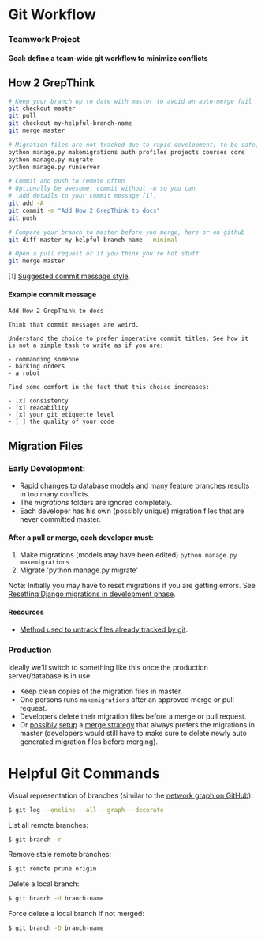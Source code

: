 # Git Workflow
### Teamwork Project

#### Goal: define a team-wide git workflow to minimize conflicts

## How 2 GrepThink

```bash
# Keep your branch up to date with master to avoid an auto-merge fail
git checkout master
git pull
git checkout my-helpful-branch-name
git merge master

# Migration files are not tracked due to rapid development; to be safe, name all apps after a pull
python manage.py makemigrations auth profiles projects courses core
python manage.py migrate
python manage.py runserver

# Commit and push to remote often
# Optionally be awesome; commit without -m so you can
#  add details to your commit message [1].
git add -A
git commit -m "Add How 2 GrepThink to docs"
git push

# Compare your branch to master before you merge, here or on github
git diff master my-helpful-branch-name --minimal

# Open a pull request or if you think you're hot stuff
git merge master
```
[1] [Suggested commit message style](https://github.com/erlang/otp/wiki/Writing-good-commit-messages).


#### Example commit message
```
Add How 2 GrepThink to docs

Think that commit messages are weird.

Understand the choice to prefer imperative commit titles. See how it is not a simple task to write as if you are:

- commanding someone
- barking orders
- a robot

Find some comfort in the fact that this choice increases:

- [x] consistency
- [x] readability
- [x] your git etiquette level
- [ ] the quality of your code
```

## Migration Files

### Early Development:
- Rapid changes to database models and many feature branches results in too many conflicts.
- The _migrations_ folders are ignored completely.
- Each developer has his own (possibly unique) migration files that are never committed master.

#### After a pull or merge, each developer must:
1. Make migrations (models may have been edited)
    `python manage.py makemigrations`
2. Migrate
    'python manage.py migrate'

Note: Initially you may have to reset migrations if you are getting errors. 
See [Resetting Django migrations in development phase](https://www.techiediaries.com/how-to-reset-migrations-in-django-17-18-19-and-110/).

#### Resources
- [Method used to untrack files already tracked by git](http://stackoverflow.com/a/1139797).

### Production
Ideally we'll switch to something like this once the production server/database is in use:
- Keep clean copies of the migration files in master.
- One persons runs `makemigrations` after an approved merge or pull request.
- Developers delete their migration files before a merge or pull request.
- Or [possibly](http://stackoverflow.com/questions/28035119/should-i-be-adding-the-django-migration-files-in-the-gitignore-file) [setup](http://stackoverflow.com/questions/22367353/git-merge-with-ignored-migrations-files) a [merge strategy](https://git-scm.com/book/en/v2/Customizing-Git-Git-Attributes#Merge-Strategies) that always prefers the migrations in master (developers would still have to make sure to delete newly auto generated migration files before merging).





# Helpful Git Commands

Visual representation of branches (similar to the [network graph on GitHub](https://github.com/andgates/teamwork-project/network)):
```bash
$ git log --oneline --all --graph --decorate
```

List all remote branches:
```bash
$ git branch -r
```

Remove stale remote branches:
```bash
$ git remote prune origin
```

Delete a local branch:
```bash
$ git branch -d branch-name
```

Force delete a local branch if not merged:
```bash
$ git branch -D branch-name
```
